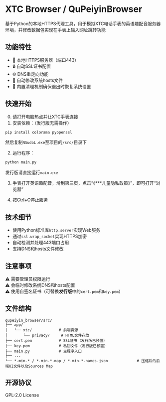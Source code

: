 

# XTC Browser / QuPeiyinBrowser

基于Python的本地HTTPS代理工具，用于模拟XTC电话手表的英语趣配音服务器环境，并修改数据包实现在手表上输入网址跳转功能

## 功能特性
- 🚀 本地HTTPS服务器（端口443）
- 🔒 自动SSL证书配置
- 🌐 DNS重定向功能
- 📝 自动修改系统hosts文件
- 🔄 内置清理机制确保退出时恢复系统设置

## 快速开始
0. 请打开电脑热点并让XTC手表连接
1. 安装依赖：（发行版无需操作）
```bash
pip install colorama pyopenssl
```
然后复制`NSudoL.exe`至项目的`/src/`目录下

2. 运行程序：
```bash
python main.py
```
发行版请直接运行`main.exe`

3. 手表打开英语趣配音，滑到第三页，点击“《***儿童隐私政策》”，即可打开“浏览器”

4. 按Ctrl+C停止服务

## 技术细节
- 使用Python标准库`http.server`实现Web服务
- 通过`ssl.wrap_socket`实现HTTPS加密
- 自动检测并处理443端口占用
- 支持DNS和hosts文件修改

## 注意事项
⚠️ 需要管理员权限运行  
⚠️ 会临时修改系统DNS和hosts配置  
⚠️ 使用自签名证书（可替换**发行版**中的`cert.pem`和`key.pem`）

## 文件结构
```
qupeiyin_browser/src/
├── app/
│   └── xtc/            # 前端资源
│       └── privacy/     # HTML文件存放
├── cert.pem            # SSL证书（发行版已预置）
├── key.pem             # 私钥文件（发行版已预置）
├── main.py             # 主程序入口
├── ...
└── *.min.* / *.min.*.map / *.min.*.names.json             # 压缩后的前端UI文件以及Sources Map

```

## 开源协议
GPL-2.0 License
